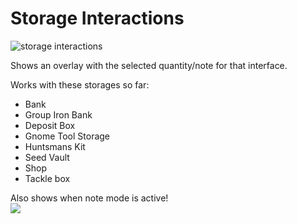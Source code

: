 # Storage Interactions
![storage interactions](https://github.com/user-attachments/assets/1a8c9d5d-fdfe-42dd-80e8-f7184db73a64)

Shows an overlay with the selected quantity/note for that interface.

Works with these storages so far:
- Bank
- Group Iron Bank
- Deposit Box
- Gnome Tool Storage
- Huntsmans Kit
- Seed Vault
- Shop
- Tackle box


Also shows when note mode is active! <br/>
![](https://github.com/user-attachments/assets/0d25d89e-5a9b-4cb1-be0e-e83cabfa0937)
